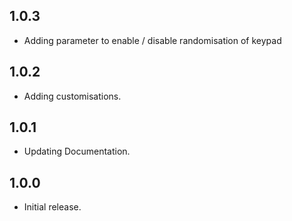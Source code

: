 ## 1.0.3

* Adding parameter to enable / disable randomisation of keypad

## 1.0.2

* Adding customisations.

## 1.0.1

* Updating Documentation.

## 1.0.0

* Initial release.
